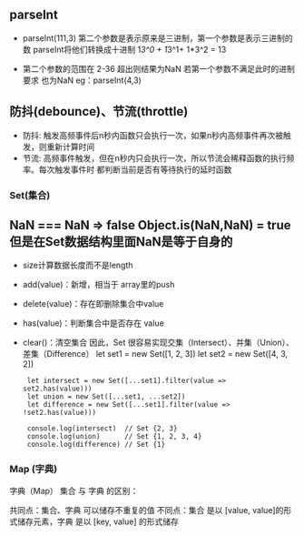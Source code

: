 ## parseInt
- parseInt(111,3)
第二个参数是表示原来是三进制，第一个参数是表示三进制的数
parseInt将他们转换成十进制 1*3^0 + 1*3^1+ 1*3^2 = 13 

- 第二个参数的范围在 2-36 超出则结果为NaN  若第一个参数不满足此时的进制要求 也为NaN
eg：parseInt(4,3)


## 防抖(debounce)、节流(throttle)
- 防抖: 触发高频事件后n秒内函数只会执行一次，如果n秒内高频事件再次被触发，则重新计算时间
- 节流: 高频事件触发，但在n秒内只会执行一次，所以节流会稀释函数的执行频率。每次触发事件时
        都判断当前是否有等待执行的延时函数

### Set(集合)
## NaN === NaN => false  Object.is(NaN,NaN) = true     但是在Set数据结构里面NaN是等于自身的
 - size计算数据长度而不是length
 - add(value)：新增，相当于 array里的push
 - delete(value)：存在即删除集合中value
 - has(value)：判断集合中是否存在 value
 - clear()：清空集合
        因此，Set 很容易实现交集（Intersect）、并集（Union）、差集（Difference）
        let set1 = new Set([1, 2, 3])
        let set2 = new Set([4, 3, 2])

        let intersect = new Set([...set1].filter(value => set2.has(value)))
        let union = new Set([...set1, ...set2])
        let difference = new Set([...set1].filter(value => !set2.has(value)))

        console.log(intersect)	// Set {2, 3}
        console.log(union)		// Set {1, 2, 3, 4}
        console.log(difference)	// Set {1}

### Map (字典)

字典（Map）
集合 与 字典 的区别：

共同点：集合、字典 可以储存不重复的值
不同点：集合 是以 [value, value]的形式储存元素，字典 是以 [key, value] 的形式储存